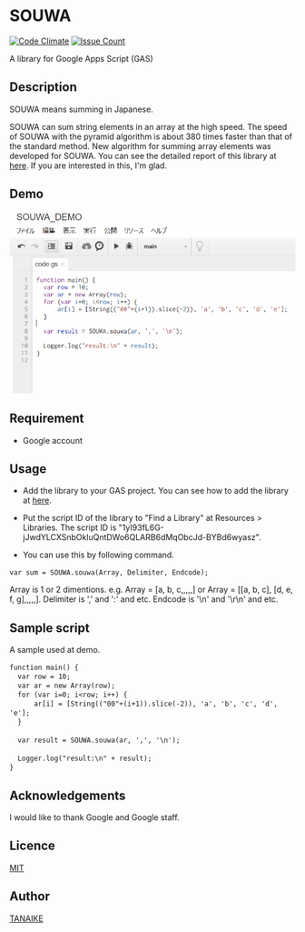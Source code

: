 SOUWA
====

[![Code Climate](https://codeclimate.com/github/tanaikech/SOUWA_GAS/badges/gpa.svg)](https://codeclimate.com/github/tanaikech/SOUWA_GAS)
[![Issue Count](https://codeclimate.com/github/tanaikech/SOUWA_GAS/badges/issue_count.svg)](https://codeclimate.com/github/tanaikech/SOUWA_GAS)

A library for Google Apps Script (GAS)

## Description

SOUWA means summing in Japanese.

SOUWA can sum string elements in an array at the high speed. The speed of SOUWA with the pyramid algorithm is about 380 times faster than that of the standard method. New algorithm for summing array elements was developed for SOUWA. You can see the detailed report of this library at [here](https://tanaikech.github.io/2016/10/13/improved-algorithms-for-summation-of-array-elements/). If you are interested in this, I'm glad.

## Demo

![](demo.gif)

## Requirement

- Google account

## Usage

- Add the library to your GAS project. You can see how to add the library at [here](https://developers.google.com/apps-script/guide_libraries).

- Put the script ID of the library to "Find a Library" at Resources > Libraries. The script ID is "1yI93fL6G-jJwdYLCXSnbOkluQntDWo6QLARB6dMqObcJd-BYBd6wyasz".

- You can use this by following command.

```
var sum = SOUWA.souwa(Array, Delimiter, Endcode);
```

Array is 1 or 2 dimentions.  e.g. Array = [a, b, c,,,,,] or Array = [[a, b, c], [d, e, f, g],,,,,]. Delimiter is ',' and ':' and etc. Endcode is '\n' and '\r\n' and etc.

## Sample script

A sample used at demo.

```
function main() {
  var row = 10;
  var ar = new Array(row);
  for (var i=0; i<row; i++) {
      ar[i] = [String(("00"+(i+1)).slice(-2)), 'a', 'b', 'c', 'd', 'e'];
  }

  var result = SOUWA.souwa(ar, ',', '\n');

  Logger.log("result:\n" + result);
}
```

## Acknowledgements

I would like to thank Google and Google staff.

## Licence

[MIT](LICENCE)

## Author

[TANAIKE](https://github.com/tanaikech)

